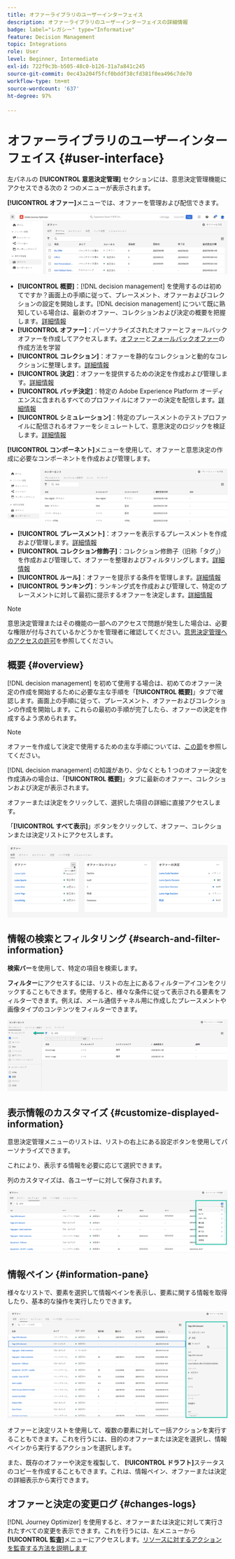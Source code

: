 ```yaml
---
title: オファーライブラリのユーザーインターフェイス
description: オファーライブラリのユーザーインターフェイスの詳細情報
badge: label="レガシー" type="Informative"
feature: Decision Management
topic: Integrations
role: User
level: Beginner, Intermediate
exl-id: 722f9c3b-b505-48c0-b126-31a7a841c245
source-git-commit: 0ec43a204f5fcf0bddf38cfd381f0ea496c7de70
workflow-type: tm+mt
source-wordcount: '637'
ht-degree: 97%

---
```


# オファーライブラリのユーザーインターフェイス {#user-interface}

左パネルの **[!UICONTROL 意思決定管理]** セクションには、意思決定管理機能にアクセスできる次の 2 つのメニューが表示されます。

**[!UICONTROL オファー]**&#x200B;メニューでは、オファーを管理および配信できます。


![](../assets/offers_menu.png)

* **[!UICONTROL 概要]**：[!DNL decision management] を使用するのは初めてですか？画面上の手順に従って、プレースメント、オファーおよびコレクションの設定を開始します。[!DNL decision management] について既に熟知している場合は、最新のオファー、コレクションおよび決定の概要を把握します。[詳細情報](#overview)
* **[!UICONTROL オファー]**：パーソナライズされたオファーとフォールバックオファーを作成してアクセスします。[オファー](../offer-library/creating-personalized-offers.md)と[フォールバックオファー](../offer-library/creating-fallback-offers.md)の作成方法を学習
* **[!UICONTROL コレクション]**：オファーを静的なコレクションと動的なコレクションに整理します。[詳細情報](../offer-library/creating-collections.md)
* **[!UICONTROL 決定]**：オファーを提供するための決定を作成および管理します。[詳細情報](../offer-activities/create-offer-activities.md)
* **[!UICONTROL バッチ決定]**：特定の Adobe Experience Platform オーディエンスに含まれるすべてのプロファイルにオファーの決定を配信します。[詳細情報](../batch-delivery.md)
* **[!UICONTROL シミュレーション]**：特定のプレースメントのテストプロファイルに配信されるオファーをシミュレートして、意思決定のロジックを検証します。[詳細情報](../offer-activities/simulation.md)

**[!UICONTROL コンポーネント]**&#x200B;メニューを使用して、オファーと意思決定の作成に必要なコンポーネントを作成および管理します。

![](../assets/offer_activities.png)

* **[!UICONTROL プレースメント]**：オファーを表示するプレースメントを作成および管理します。[詳細情報](../offer-library/creating-placements.md)
* **[!UICONTROL コレクション修飾子]**：コレクション修飾子（旧称「タグ」）を作成および管理して、オファーを整理およびフィルタリングします。[詳細情報](../offer-library/creating-tags.md)
* **[!UICONTROL ルール]**：オファーを提示する条件を管理します。[詳細情報](../offer-library/creating-decision-rules.md)
* **[!UICONTROL ランキング]**：ランキング式を作成および管理して、特定のプレースメントに対して最初に提示するオファーを決定します。[詳細情報](../ranking/create-ranking-formulas.md)

>[!NOTE]
>
>意思決定管理またはその機能の一部へのアクセスで問題が発生した場合は、必要な権限が付与されているかどうかを管理者に確認してください。[意思決定管理へのアクセスの許可](starting-offer-decisioning.md#granting-access-to-decision-management)を参照してください。

## 概要 {#overview}

[!DNL decision management] を初めて使用する場合は、初めてのオファー決定の作成を開始するために必要な主な手順を「**[!UICONTROL 概要]**」タブで確認します。画面上の手順に従って、プレースメント、オファーおよびコレクションの作成を開始します。これらの最初の手順が完了したら、オファーの決定を作成するよう求められます。

>[!NOTE]
>
>オファーを作成して決定で使用するための主な手順については、[この節](../offer-library/key-steps.md)を参照してください。

[!DNL decision management] の知識があり、少なくとも 1 つのオファー決定を作成済みの場合は、「**[!UICONTROL 概要]**」タブに最新のオファー、コレクションおよび決定が表示されます。

オファーまたは決定をクリックして、選択した項目の詳細に直接アクセスします。

「**[!UICONTROL すべて表示]**」ボタンをクリックして、オファー、コレクションまたは決定リストにアクセスします。

![](../assets/overview_view-all.png)

## 情報の検索とフィルタリング {#search-and-filter-information}

**検索バー**&#x200B;を使用して、特定の項目を検索します。

**フィルター**&#x200B;にアクセスするには、リストの左上にあるフィルターアイコンをクリックすることもできます。使用すると、様々な条件に従って表示される要素をフィルターできます。例えば、メール通信チャネル用に作成したプレースメントや画像タイプのコンテンツをフィルターできます。

![](../assets/filters.png)

## 表示情報のカスタマイズ {#customize-displayed-information}

意思決定管理メニューのリストは、リストの右上にある設定ボタンを使用してパーソナライズできます。


これにより、表示する情報を必要に応じて選択できます。

列のカスタマイズは、各ユーザーに対して保存されます。

![](../assets/columns.png)

## 情報ペイン {#information-pane}

様々なリストで、要素を選択して情報ペインを表示し、要素に関する情報を取得したり、基本的な操作を実行したりできます。

![](../assets/information-pane.png)

オファーと決定リストを使用して、複数の要素に対して一括アクションを実行することもできます。これを行うには、目的のオファーまたは決定を選択し、情報ペインから実行するアクションを選択します。


また、既存のオファーや決定を複製して、 **[!UICONTROL ドラフト]**&#x200B;ステータスのコピーを作成することもできます。これは、情報ペイン、オファーまたは決定の詳細表示から実行できます。

## オファーと決定の変更ログ {#changes-logs}

[!DNL Journey Optimizer] を使用すると、オファーまたは決定に対して実行されたすべての変更を表示できます。これを行うには、左メニューから&#x200B;**[!UICONTROL 監査]**&#x200B;メニューにアクセスします。[リソースに対するアクションを監査する方法を説明します](../../privacy/audit-logs.md)
